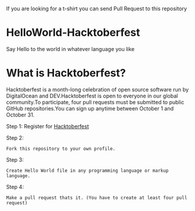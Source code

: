 If you are looking for a t-shirt you can send Pull Request to this repository

# HelloWorld-Hacktoberfest
Say Hello to the world in whatever language you like


# What is Hacktoberfest?
Hacktoberfest is a month-long celebration of open source software run by DigitalOcean and DEV.Hacktoberfest is open to everyone in our global community.To participate, four pull requests must be submitted to public GitHub repositories.You can sign up anytime between October 1 and October 31.

Step 1:
Register for [Hacktoberfest](https://hacktoberfest.digitalocean.com/)

Step 2:

`Fork this repository to your own profile.`

Step 3:

`Create Hello World file in any programming language or markup language.`

Step 4:

`Make a pull request thats it. (You have to create at least four pull request)`
